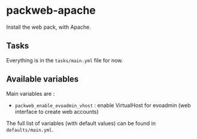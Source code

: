 # packweb-apache

Install the web pack, with Apache.

## Tasks

Everything is in the `tasks/main.yml` file for now.

## Available variables

Main variables are :

* `packweb_enable_evoadmin_vhost` : enable VirtualHost for evoadmin (web interface to create web accounts)

The full list of variables (with default values) can be found in `defaults/main.yml`.
